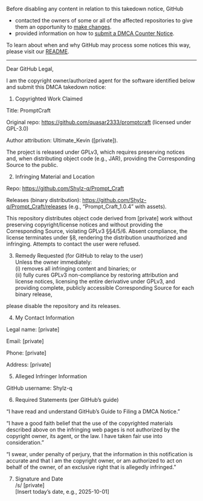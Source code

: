 Before disabling any content in relation to this takedown notice, GitHub
- contacted the owners of some or all of the affected repositories to give them an opportunity to [make changes](https://docs.github.com/en/github/site-policy/dmca-takedown-policy#a-how-does-this-actually-work).
- provided information on how to [submit a DMCA Counter Notice](https://docs.github.com/en/articles/guide-to-submitting-a-dmca-counter-notice).

To learn about when and why GitHub may process some notices this way, please visit our [README](https://github.com/github/dmca/blob/master/README.md#anatomy-of-a-takedown-notice).

---

Dear GitHub Legal,

I am the copyright owner/authorized agent for the software identified below and submit this DMCA takedown notice:

1) Copyrighted Work Claimed

Title: PromptCraft

Original repo: https://github.com/quasar2333/promptcraft (licensed under GPL-3.0)

Author attribution: Ultimate_Kevin ([private]).

The project is released under GPLv3, which requires preserving notices and, when distributing object code (e.g., JAR), providing the Corresponding Source to the public.

2) Infringing Material and Location

Repo: https://github.com/Shylz-q/Prompt_Craft

Releases (binary distribution): https://github.com/Shylz-q/Prompt_Craft/releases (e.g., “Prompt_Craft_1.0.4” with assets).

This repository distributes object code derived from [private] work without preserving copyright/license notices and without providing the Corresponding Source, violating GPLv3 §§4/5/6. Absent compliance, the license terminates under §8, rendering the distribution unauthorized and infringing. Attempts to contact the user were refused.

3) Remedy Requested (for GitHub to relay to the user)  
Unless the owner immediately:  
(i) removes all infringing content and binaries; or  
(ii) fully cures GPLv3 non-compliance by restoring attribution and license notices, licensing the entire derivative under GPLv3, and providing complete, publicly accessible Corresponding Source for each binary release,

please disable the repository and its releases.

4) My Contact Information

Legal name: [private]

Email: [private]

Phone: [private]

Address: [private]

5) Alleged Infringer Information

GitHub username: Shylz-q

6) Required Statements (per GitHub’s guide)

“I have read and understand GitHub’s Guide to Filing a DMCA Notice.”

“I have a good faith belief that the use of the copyrighted materials described above on the infringing web pages is not authorized by the copyright owner, its agent, or the law. I have taken fair use into consideration.”

“I swear, under penalty of perjury, that the information in this notification is accurate and that I am the copyright owner, or am authorized to act on behalf of the owner, of an exclusive right that is allegedly infringed.”

7) Signature and Date  
/s/ [private]  
[Insert today’s date, e.g., 2025-10-01]
